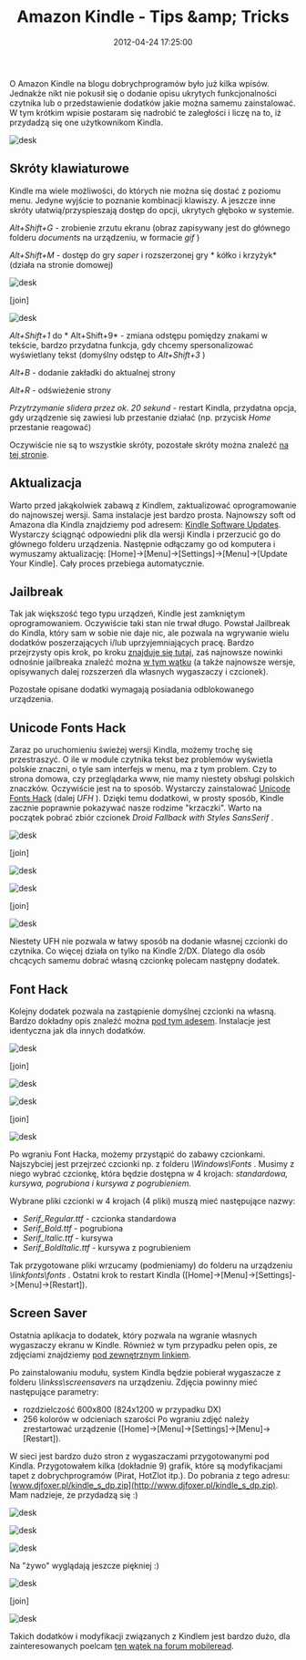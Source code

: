 ﻿---
layout:     post
title:      Amazon Kindle - Tips &amp;amp; Tricks
date:       2012-04-24 17:25:00
summary:    O Amazon Kindle na blogu dobrychprogramów było już kilka wpisów. Jednakże nikt nie pokusił się o dodanie opisu ukrytych funkcjonalności czytnika lub o przedstawienie dodatków jakie można samemu zainstalować. W tym krótkim wpisie postaram się nadrobić te zaległości i liczę na to, iż przydadzą się one...
categories: oprogramowanie porady urządzenia mobilne
---



O Amazon Kindle na blogu dobrychprogramów było już kilka wpisów. Jednakże nikt nie pokusił się o dodanie opisu ukrytych funkcjonalności czytnika lub o przedstawienie dodatków jakie można samemu zainstalować. W tym krótkim wpisie postaram się nadrobić te zaległości i liczę na to, iż przydadzą się one użytkownikom Kindla.



![desk](https://raw.githubusercontent.com/djfoxer/djfoxer.github.io/master/_img/2012-4-24-_137_/g_-_608x405_-_-_31462x20120422113219_0.jpg)





## Skróty klawiaturowe



Kindle ma wiele możliwości, do których nie można się dostać z poziomu menu. Jedyne wyjście to poznanie kombinacji klawiszy. A jeszcze inne skróty ułatwią/przyspieszają dostęp do opcji, ukrytych głęboko w systemie.

 *Alt+Shift+G*  - zrobienie zrzutu ekranu (obraz zapisywany jest do głównego folderu  *documents*  na urządzeniu, w formacie  *gif* )

 *Alt+Shift+M*  - dostęp do gry  *saper*  i rozszerzonej gry * kółko i krzyżyk*  (działa na stronie domowej)



![desk](https://raw.githubusercontent.com/djfoxer/djfoxer.github.io/master/_img/2012-4-24-_137_/g_-_288x192_-_-_31462x20120422113304_0.gif)

[join]

![desk](https://raw.githubusercontent.com/djfoxer/djfoxer.github.io/master/_img/2012-4-24-_137_/g_-_288x192_-_-_31462x20120422113308_0.gif)



 *Alt+Shift+1*  do * Alt+Shift+9*  - zmiana odstępu pomiędzy znakami w tekście, bardzo przydatna funkcja, gdy chcemy spersonalizować wyświetlany tekst (domyślny odstęp to  *Alt+Shift+3* )

 *Alt+B*  - dodanie zakładki do aktualnej strony

 *Alt+R*  - odświeżenie strony

 *Przytrzymanie slidera przez ok. 20 sekund*  - restart Kindla, przydatna opcja, gdy urządzenie się zawiesi lub przestanie działać (np. przycisk  *Home*  przestanie reagować)

Oczywiście nie są to wszystkie skróty, pozostałe skróty można znaleźć [na tej stronie](http://wiki.mobileread.com/wiki/Amazon_Kindle_Keyboard_Shortcuts).



## Aktualizacja



Warto przed jakąkolwiek zabawą z Kindlem, zaktualizować oprogramowanie do najnowszej wersji. Sama instalacje jest bardzo prosta. Najnowszy soft od Amazona dla Kindla znajdziemy pod adresem:  [Kindle Software Updates](http://www.amazon.com/gp/help/customer/display.html?nodeId=200324680). Wystarczy ściągnąć odpowiedni plik dla wersji Kindla i przerzucić go do głównego folderu urządzenia. Następnie odłączamy go od komputera i wymuszamy aktualizację: [Home]-&gt;[Menu]-&gt;[Settings]-&gt;[Menu]-&gt;[Update Your Kindle]. Cały proces przebiega automatycznie. 




## Jailbreak



Tak jak większość tego typu urządzeń, Kindle jest zamkniętym oprogramowaniem. Oczywiście taki stan nie trwał długo. Powstał Jailbreak do Kindla, który sam w sobie nie daje nic, ale pozwala na wgrywanie wielu dodatków poszerzających i/lub uprzyjemniających pracę. Bardzo przejrzysty opis krok, po kroku [znajduje się tutaj](http://wiki.mobileread.com/wiki/Kindle_Screen_Saver_Hack_for_all_2.x_and_3.x_Kindles#How_to_install_the_Jailbreak_Hack), zaś najnowsze nowinki odnośnie jailbreaka znaleźć można [w tym wątku](http://www.mobileread.com/forums/showthread.php?t=88004) (a także najnowsze wersje, opisywanych dalej rozszerzeń dla własnych wygaszaczy i czcionek).

Pozostałe opisane dodatki wymagają posiadania odblokowanego urządzenia.






## Unicode Fonts Hack



Zaraz po uruchomieniu świeżej wersji Kindla, możemy trochę się przestraszyć. O ile w module czytnika tekst bez problemów wyświetla polskie znaczni, o tyle sam interfejs w menu, ma z tym problem. Czy to strona domowa, czy przeglądarka www, nie mamy niestety obsługi polskich znaczków. Oczywiście jest na to sposób. Wystarczy zainstalować [Unicode Fonts Hack](http://blogkindle.com/unicode-fonts-hack/) (dalej  *UFH* ). Dzięki temu dodatkowi, w prosty sposób, Kindle zacznie poprawnie pokazywać nasze rodzime &quot;krzaczki&quot;. Warto na początek pobrać zbiór czcionek  *Droid Fallback with Styles SansSerif* . 



![desk](https://raw.githubusercontent.com/djfoxer/djfoxer.github.io/master/_img/2012-4-24-_137_/g_-_288x192_-_-_31462x20120422121325_0.gif)

[join]

![desk](https://raw.githubusercontent.com/djfoxer/djfoxer.github.io/master/_img/2012-4-24-_137_/g_-_288x192_-_-_31462x20120422121329_0.gif)





![desk](https://raw.githubusercontent.com/djfoxer/djfoxer.github.io/master/_img/2012-4-24-_137_/g_-_288x192_-_-_31462x20120422121431_0.gif)

[join]

![desk](https://raw.githubusercontent.com/djfoxer/djfoxer.github.io/master/_img/2012-4-24-_137_/g_-_288x192_-_-_31462x20120422121333_0.gif)



Niestety UFH nie pozwala w łatwy sposób na dodanie własnej czcionki do czytnika. Co więcej działa on tylko na Kindle 2/DX. Dlatego dla osób chcących samemu dobrać własną czcionkę polecam następny dodatek.



## Font Hack




Kolejny dodatek pozwala na zastąpienie domyślnej czcionki na własną. Bardzo dokładny opis znaleźć można [pod tym adesem](http://wiki.mobileread.com/wiki/Kindle_Font_Hack_for_all_2.x_and_3.x_Kindles). Instalacje jest identyczna jak dla innych dodatków.




![desk](https://raw.githubusercontent.com/djfoxer/djfoxer.github.io/master/_img/2012-4-24-_137_/g_-_288x192_-_-_31462x20120422122840_0.gif)

[join]

![desk](https://raw.githubusercontent.com/djfoxer/djfoxer.github.io/master/_img/2012-4-24-_137_/g_-_288x192_-_-_31462x20120422122837_0.gif)




![desk](https://raw.githubusercontent.com/djfoxer/djfoxer.github.io/master/_img/2012-4-24-_137_/g_-_288x192_-_-_31462x20120422124626_0.gif)

[join]

![desk](https://raw.githubusercontent.com/djfoxer/djfoxer.github.io/master/_img/2012-4-24-_137_/g_-_288x192_-_-_31462x20120422124632_0.gif)



Po wgraniu Font Hacka, możemy przystąpić do zabawy czcionkami. Najszybciej jest przejrzeć czcionki np. z folderu  *\Windows\Fonts* . Musimy z niego wybrać czcionkę, która będzie dostępna w 4 krojach:  *standardowa, kursywa, pogrubiona i kursywa z pogrubieniem.* 

Wybrane pliki czcionki w 4 krojach (4 pliki) muszą mieć następujące nazwy:
-  *Serif_Regular.ttf*  - czcionka standardowa
-  *Serif_Bold.ttf*  - pogrubiona
-  *Serif_Italic.ttf*  - kursywa
-  *Serif_BoldItalic.ttf*  - kursywa z pogrubieniem

Tak przygotowane pliki wrzucamy (podmieniamy) do folderu na urządzeniu  *\linkfonts\fonts* . Ostatni krok to restart Kindla ([Home]-&gt;[Menu]-&gt;[Settings]-&gt;[Menu]-&gt;[Restart]).



## Screen Saver



Ostatnia aplikacja to dodatek, który pozwala na wgranie własnych wygaszaczy ekranu w Kindle. Również w tym przypadku pełen opis, ze zdjęciami znajdziemy [pod zewnętrznym linkiem](http://wiki.mobileread.com/wiki/Kindle_Screen_Saver_Hack_for_all_2.x_and_3.x_Kindles). 

Po zainstalowaniu modułu, system Kindla będzie pobierał wygaszacze z folderu  *\linkss\screensavers*  na urządzeniu. Zdjęcia powinny mieć następujące parametry:
- rozdzielczość 600x800 (824x1200 w przypadku DX)
- 256 kolorów w odcieniach szarości
Po wgraniu zdjęć należy zrestartować urządzenie ([Home]-&gt;[Menu]-&gt;[Settings]-&gt;[Menu]-&gt;[Restart]).

W sieci jest bardzo dużo stron z wygaszaczami przygotowanymi pod Kindla. Przygotowałem kilka (dokładnie 9) grafik, które są modyfikacjami tapet z dobrychprogramów (Pirat, HotZlot itp.). Do pobrania z tego adresu: [www.djfoxer.pl/kindle_s_dp.zip](http://www.djfoxer.pl/kindle_s_dp.zip). Mam nadzieje, że przydadzą się :)



![desk](https://raw.githubusercontent.com/djfoxer/djfoxer.github.io/master/_img/2012-4-24-_137_/g_-_608x405_-_-_31462x20120422133751_0.jpg)




![desk](https://raw.githubusercontent.com/djfoxer/djfoxer.github.io/master/_img/2012-4-24-_137_/g_-_608x405_-_-_31462x20120422133800_0.jpg)




![desk](https://raw.githubusercontent.com/djfoxer/djfoxer.github.io/master/_img/2012-4-24-_137_/g_-_608x405_-_-_31462x20120422133807_0.jpg)



Na &quot;żywo&quot; wyglądają jeszcze piękniej :)



![desk](https://raw.githubusercontent.com/djfoxer/djfoxer.github.io/master/_img/2012-4-24-_137_/g_-_288x192_-_-_31462x20120422134715_0.jpg)

[join]

![desk](https://raw.githubusercontent.com/djfoxer/djfoxer.github.io/master/_img/2012-4-24-_137_/g_-_288x192_-_-_31462x20120422134724_0.jpg)




Takich dodatków i modyfikacji związanych z Kindlem jest bardzo dużo, dla zainteresowanych poelcam [ten wątek na forum mobileread](http://www.mobileread.com/forums/showthread.php?t=128704). 